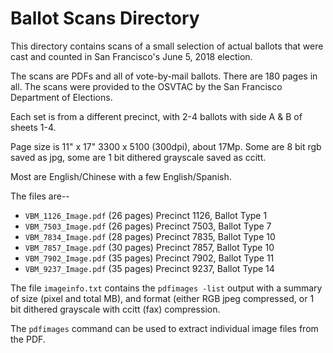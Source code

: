 # Ballot Scans Directory

This directory contains scans of a small selection of actual ballots that
were cast and counted in San Francisco's June 5, 2018 election.

The scans are PDFs and all of vote-by-mail ballots. There are 180 pages in
all. The scans were provided to the OSVTAC by the San Francisco Department of
Elections.

Each set is from a different precinct, with 2-4 ballots with side A & B of
sheets 1-4.

Page size is 11" x 17" 3300 x 5100 (300dpi), about 17Mp. Some are 8 bit
rgb saved as jpg, some are 1 bit dithered grayscale saved as ccitt.

Most are English/Chinese with a few English/Spanish.

The files are--

* `VBM_1126_Image.pdf` (26 pages) Precinct 1126, Ballot Type 1
* `VBM_7503_Image.pdf` (26 pages) Precinct 7503, Ballot Type 7
* `VBM_7834_Image.pdf` (28 pages) Precinct 7835, Ballot Type 10
* `VBM_7857_Image.pdf` (30 pages) Precinct 7857, Ballot Type 10
* `VBM_7902_Image.pdf` (35 pages) Precinct 7902, Ballot Type 11
* `VBM_9237_Image.pdf` (35 pages) Precinct 9237, Ballot Type 14

The file `imageinfo.txt` contains the `pdfimages -list` output with
a summary of size (pixel and total MB), and format (either RGB jpeg compressed,
or 1 bit dithered grayscale with ccitt (fax) compression.

The `pdfimages` command can be used to extract individual image files
from the PDF.
